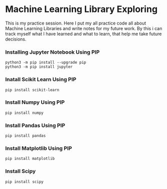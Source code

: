 # Machine Learning Library Exploring

This is my practice session. Here I put my all practice code all about Machine Learning Libraries
and write notes for my future work.
By this i can track myself what I have learned and what to learn, that help me take future decisions.

### Installing Jupyter Notebook Using PIP
~~~~
python3 -m pip install --upgrade pip
python3 -m pip install jupyter
~~~~
### Inatall Scikit Learn Using PIP
~~~~
pip install scikit-learn
~~~~
### Install Numpy Using PIP
~~~~
pip install numpy
~~~~
### Install Pandas Using PIP
~~~~
pip install pandas
~~~~
### Install Matplotlib Using PIP
~~~~
pip install matplotlib
~~~~
### Install Scipy
~~~~
pip install scipy
~~~~